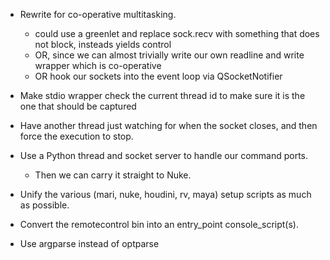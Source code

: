 - Rewrite for co-operative multitasking.
    - could use a greenlet and replace sock.recv with something that
      does not block, insteads yields control
    - OR, since we can almost trivially write our own readline and write
      wrapper which is co-operative
    - OR hook our sockets into the event loop via QSocketNotifier

- Make stdio wrapper check the current thread id to make sure it is the one
  that should be captured

- Have another thread just watching for when the socket closes, and then force the execution to stop.

- Use a Python thread and socket server to handle our command ports.
    - Then we can carry it straight to Nuke.

- Unify the various (mari, nuke, houdini, rv, maya) setup scripts as much as
  possible.

- Convert the remotecontrol bin into an entry_point console_script(s).

- Use argparse instead of optparse

